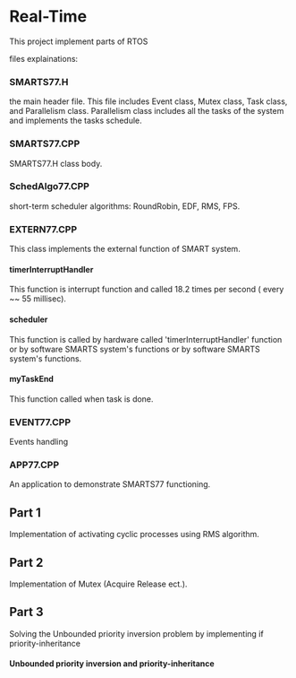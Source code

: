 # Real-Time

This project implement parts of RTOS

files explainations: 

### SMARTS77.H

the main header file. This file includes Event class, Mutex class, Task class, and Parallelism class.
Parallelism class includes all the tasks of the system and implements the tasks schedule.

### SMARTS77.CPP

SMARTS77.H class body.

### SchedAlgo77.CPP

short-term scheduler algorithms: RoundRobin, EDF, RMS, FPS.

### EXTERN77.CPP
This class implements the external function of SMART system.
#### timerInterruptHandler
This function is interrupt function and called 18.2 times per second ( every ~~ 55 millisec).
#### scheduler
This function is called by hardware called 'timerInterruptHandler' function or by software SMARTS system's functions or by software SMARTS system's functions.
#### myTaskEnd
This function called when task is done.

### EVENT77.CPP
Events handling	

### APP77.CPP
An application to demonstrate SMARTS77  functioning.


## Part 1
Implementation of activating cyclic processes using RMS algorithm.

## Part 2
Implementation of Mutex (Acquire Release ect.).

## Part 3

Solving the Unbounded priority inversion problem by implementing if priority-inheritance

#### Unbounded priority inversion and priority-inheritance
[](https://www.embedded.com/how-to-use-priority-inheritance/)








